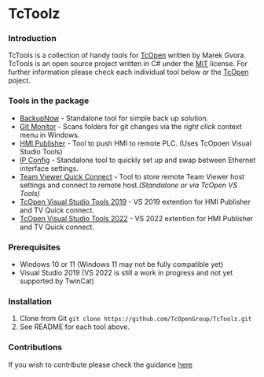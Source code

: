 # TcToolz



### Introduction

TcTools is a collection of handy tools for [TcOpen](https://github.com/TcOpenGroup/TcOpen) written by Marek Gvora. TcTools is an open source project written in C# under the [MIT](https://tldrlegal.com/license/mit-license) license. For further information please check each individual tool below or the  [TcOpen](https://github.com/TcOpenGroup/TcOpen) poject.

### Tools in the package
* [BackupNow](BackupNow/README.md) - Standalone tool for simple back up solution.
* [Git Monitor](GitMonitor/README.md) - Scans folders for git changes via the *right click* context menu in Windows.
* [HMI Publisher](HmiPublisher/README.md) - Tool to push HMI to remote PLC. (Uses TcOpoen Visual Studio Tools)
* [IP Config](IPCONFIG/README.md) - Standalone tool to quickly set up and swap between Ethernet interface settings.
* [Team Viewer Quick Connect](TeamViewerQuickConnect/README.md) - Tool to store remote Team Viewer host settings and connect to remote host.*(Standalone or via TcOpen VS Tools)*
* [TcOpen Visual Studio Tools 2019](TcOpen.VisualStudio.Tools2019/README.md) - VS 2019 extention for HMI Publisher and TV Quick connect.
* [TcOpen Visual Studio Tools 2022](TcOpen.VisualStudio.Tools2022/README.md) - VS 2022 extention for HMI Publisher and TV Quick connect. 



### Prerequisites
* Windows 10 or 11 (Windows 11 may not be fully compatible yet)
* Visual Studio 2019 (VS 2022 is still a work in progress and not yet supported by TwinCat)

### Installation
1. Clone from Git `git clone https://github.com/TcOpenGroup/TcToolz.git`
2. See README for each tool above.


### Contributions
If you wish to contribute please check the guidance [here](https://github.com/TcOpenGroup/TcOpen/blob/dev/CONTRIBUTING.md)

